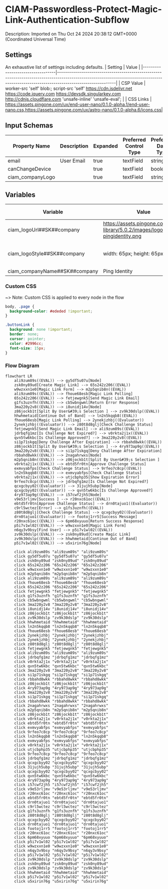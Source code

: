 # CIAM-Passwordless-Protect-Magic-Link-Authentication-Subflow
Description: Imported on Thu Oct 24 2024 20:38:12 GMT&#43;0000 (Coordinated Universal Time) 


## Settings
An exhaustive list of settings including defaults.
| Setting                          | Value                                                                                                                                                                                   |
|----------------------------------|-----------------------------------------------------------------------------------------------------------------------------------------------------------------------------------------|
| CSP Value                        | worker-src &#39;self&#39; blob:; script-src &#39;self&#39; https://cdn.jsdelivr.net https://code.jquery.com https://devsdk.singularkey.com http://cdnjs.cloudflare.com &#39;unsafe-inline&#39; &#39;unsafe-eval&#39;; | 
 | CSS Links                        | https://assets.pingone.com/ux/end-user-nano/0.1.0-alpha.1/end-user-nano.css,https://assets.pingone.com/ux/astro-nano/0.1.0-alpha.6/icons.css|

## Input Schemas
| Property Name | Description | Expanded | Preferred Control Type | Preferred Data Type | Required |
|----------------------------------|-----------------|-----------------|-----------------|-----------------|-----------------|
| email | User Email | true | textField | string | true | 
 | canChangeDevice |  | true | textField | boolean | true | 
 | ciam_companyLogo |  | true | textField | string | false | 
 


## Variables
| Variable | Value | Context | Display Name | Field Type | Min | Max | Mutable | Type |                                                                                                                                                                
|----------------------------------|-----------------|-----------------|-----------------|-----------------|-----------------|-----------------|-----------------|-----------------|
| ciam_logoUrl##SK##company | https://assets.pingone.com/ux/ui-library/5.0.2/images/logo-pingidentity.png | company | URL of company logo | string | 0 | 2000 | true | property | 
 | ciam_logoStyle##SK##company | width: 65px; height: 65px; | company | CSS style for company logo | string | 0 | 2000 | true | property | 
 | ciam_companyName##SK##company | Ping Identity | company |  | string | 0 | 2000 | false | property | 
 

### Custom CSS
~> Note: Custom CSS is applied to every node in the flow

```css
body, .page {
  background-color: #ededed !important;
}

.buttonLink {
  background: none !important;
  border: none;
  cursor: pointer;
  color: #2996cc;
  font-size: 15px;
}
```


### Flow Diagram
```mermaid
flowchart LR
    ali9zum89s((EVAL)) --> gy5df5u07u[Node]
    zsk0ny89ud[Create Magic Link] --> 65s242z206((EVAL))
    w9wzxxn1e0[Magic Link Form] --> m2p5qnib8n((EVAL))
    ali9zum89s((EVAL)) --> fhoue68esb[Magic Link Polling]
    65s242z206((EVAL)) --> fetjewgnk5[Send Magic Link Email]
    g1fs3uznfh((EVAL)) --> cb5wbngwml[Return Error Response]
    3ma220y2v8((EVAL)) --> i8unidj14v[Node]
    z86jockb1t[Split By User&#39;s Selection ] --> zv9k30dslp((EVAL))
    hhwhmetaid[Continue Out of Band] --> ln2n5kqqb8((EVAL))
    fhoue68esb[Magic Link Polling] --> 2ynekjzhbj((Evaluator))
    2ynekjzhbj((Evaluator)) --> z80t8d8glj[Check Challenge Status]
    fetjewgnk5[Send Magic Link Email] --> ali9zum89s((EVAL))
    jdrbqfg1mz[Is Challenge Not Expired?] --> v0rkta2j1x((EVAL))
    qvn5tw6kbc[Is Challenge Approved?] --> 3ma220y2v8((EVAL))
    si1p71skgq[Deny Challenge After Expiration] --> rbbahd8wkk((EVAL))
    z86jockb1t[Split By User&#39;s Selection ] --> 4ry973ap9g((EVAL))
    3ma220y2v8((EVAL)) --> si1p71skgq[Deny Challenge After Expiration]
    rbbahd8wkk((EVAL)) --> 2nagahrwxs[Node]
    m2p5qnib8n((EVAL)) --> z86jockb1t[Split By User&#39;s Selection ]
    v0rkta2j1x((EVAL)) --> ebtd5fr0tn[Approve Challenge Status]
    exmvyabfps[Check Challenge Status] --> 9rfeo7c8cp((EVAL))
    ln2n5kqqb8((EVAL)) --> exmvyabfps[Check Challenge Status]
    v0rkta2j1x((EVAL)) --> utjcbphp35[Show Expiration Error]
    9rfeo7c8cp((EVAL)) --> jdrbqfg1mz[Is Challenge Not Expired?]
    qcxgcbyy02((Evaluator)) --> 31jujh5ubp[Node]
    qcxgcbyy02((Evaluator)) --> qvn5tw6kbc[Is Challenge Approved?]
    4ry973ap9g((EVAL)) --> i57cwf2jh5[Node]
    v9e53rljmv[Success ] --> r20nxc61oc((EVAL))
    ebtd5fr0tn[Approve Challenge Status] --> drn0tajuo1((Evaluator))
    c9rl5wctez[Error] --> g1fs3uznfh((EVAL))
    z80t8d8glj[Check Challenge Status] --> qcxgcbyy02((Evaluator))
    drn0tajuo1((Evaluator)) --> footoj1rr5[Success Message]
    r20nxc61oc((EVAL)) --> 6pm68xyuuo[Return Success Response]
    p5i7v1wl02((EVAL)) --> w9wzxxn1e0[Magic Link Form]
    n6qy3v9bsy[Find User] --> p5i7v1wl02((EVAL))
    zv9k30dslp((EVAL)) --> zsk0ny89ud[Create Magic Link]
    zv9k30dslp((EVAL)) --> hhwhmetaid[Continue Out of Band]
    p5i7v1wl02((EVAL)) --> u5xirin76g[Node]

    click ali9zum89s "ali9zum89s" "ali9zum89s"
    click gy5df5u07u "gy5df5u07u" "gy5df5u07u"
    click zsk0ny89ud "zsk0ny89ud" "zsk0ny89ud"
    click 65s242z206 "65s242z206" "65s242z206"
    click w9wzxxn1e0 "w9wzxxn1e0" "w9wzxxn1e0"
    click m2p5qnib8n "m2p5qnib8n" "m2p5qnib8n"
    click ali9zum89s "ali9zum89s" "ali9zum89s"
    click fhoue68esb "fhoue68esb" "fhoue68esb"
    click 65s242z206 "65s242z206" "65s242z206"
    click fetjewgnk5 "fetjewgnk5" "fetjewgnk5"
    click g1fs3uznfh "g1fs3uznfh" "g1fs3uznfh"
    click cb5wbngwml "cb5wbngwml" "cb5wbngwml"
    click 3ma220y2v8 "3ma220y2v8" "3ma220y2v8"
    click i8unidj14v "i8unidj14v" "i8unidj14v"
    click z86jockb1t "z86jockb1t" "z86jockb1t"
    click zv9k30dslp "zv9k30dslp" "zv9k30dslp"
    click hhwhmetaid "hhwhmetaid" "hhwhmetaid"
    click ln2n5kqqb8 "ln2n5kqqb8" "ln2n5kqqb8"
    click fhoue68esb "fhoue68esb" "fhoue68esb"
    click 2ynekjzhbj "2ynekjzhbj" "2ynekjzhbj"
    click 2ynekjzhbj "2ynekjzhbj" "2ynekjzhbj"
    click z80t8d8glj "z80t8d8glj" "z80t8d8glj"
    click fetjewgnk5 "fetjewgnk5" "fetjewgnk5"
    click ali9zum89s "ali9zum89s" "ali9zum89s"
    click jdrbqfg1mz "jdrbqfg1mz" "jdrbqfg1mz"
    click v0rkta2j1x "v0rkta2j1x" "v0rkta2j1x"
    click qvn5tw6kbc "qvn5tw6kbc" "qvn5tw6kbc"
    click 3ma220y2v8 "3ma220y2v8" "3ma220y2v8"
    click si1p71skgq "si1p71skgq" "si1p71skgq"
    click rbbahd8wkk "rbbahd8wkk" "rbbahd8wkk"
    click z86jockb1t "z86jockb1t" "z86jockb1t"
    click 4ry973ap9g "4ry973ap9g" "4ry973ap9g"
    click 3ma220y2v8 "3ma220y2v8" "3ma220y2v8"
    click si1p71skgq "si1p71skgq" "si1p71skgq"
    click rbbahd8wkk "rbbahd8wkk" "rbbahd8wkk"
    click 2nagahrwxs "2nagahrwxs" "2nagahrwxs"
    click m2p5qnib8n "m2p5qnib8n" "m2p5qnib8n"
    click z86jockb1t "z86jockb1t" "z86jockb1t"
    click v0rkta2j1x "v0rkta2j1x" "v0rkta2j1x"
    click ebtd5fr0tn "ebtd5fr0tn" "ebtd5fr0tn"
    click exmvyabfps "exmvyabfps" "exmvyabfps"
    click 9rfeo7c8cp "9rfeo7c8cp" "9rfeo7c8cp"
    click ln2n5kqqb8 "ln2n5kqqb8" "ln2n5kqqb8"
    click exmvyabfps "exmvyabfps" "exmvyabfps"
    click v0rkta2j1x "v0rkta2j1x" "v0rkta2j1x"
    click utjcbphp35 "utjcbphp35" "utjcbphp35"
    click 9rfeo7c8cp "9rfeo7c8cp" "9rfeo7c8cp"
    click jdrbqfg1mz "jdrbqfg1mz" "jdrbqfg1mz"
    click qcxgcbyy02 "qcxgcbyy02" "qcxgcbyy02"
    click 31jujh5ubp "31jujh5ubp" "31jujh5ubp"
    click qcxgcbyy02 "qcxgcbyy02" "qcxgcbyy02"
    click qvn5tw6kbc "qvn5tw6kbc" "qvn5tw6kbc"
    click 4ry973ap9g "4ry973ap9g" "4ry973ap9g"
    click i57cwf2jh5 "i57cwf2jh5" "i57cwf2jh5"
    click v9e53rljmv "v9e53rljmv" "v9e53rljmv"
    click r20nxc61oc "r20nxc61oc" "r20nxc61oc"
    click ebtd5fr0tn "ebtd5fr0tn" "ebtd5fr0tn"
    click drn0tajuo1 "drn0tajuo1" "drn0tajuo1"
    click c9rl5wctez "c9rl5wctez" "c9rl5wctez"
    click g1fs3uznfh "g1fs3uznfh" "g1fs3uznfh"
    click z80t8d8glj "z80t8d8glj" "z80t8d8glj"
    click qcxgcbyy02 "qcxgcbyy02" "qcxgcbyy02"
    click drn0tajuo1 "drn0tajuo1" "drn0tajuo1"
    click footoj1rr5 "footoj1rr5" "footoj1rr5"
    click r20nxc61oc "r20nxc61oc" "r20nxc61oc"
    click 6pm68xyuuo "6pm68xyuuo" "6pm68xyuuo"
    click p5i7v1wl02 "p5i7v1wl02" "p5i7v1wl02"
    click w9wzxxn1e0 "w9wzxxn1e0" "w9wzxxn1e0"
    click n6qy3v9bsy "n6qy3v9bsy" "n6qy3v9bsy"
    click p5i7v1wl02 "p5i7v1wl02" "p5i7v1wl02"
    click zv9k30dslp "zv9k30dslp" "zv9k30dslp"
    click zsk0ny89ud "zsk0ny89ud" "zsk0ny89ud"
    click zv9k30dslp "zv9k30dslp" "zv9k30dslp"
    click hhwhmetaid "hhwhmetaid" "hhwhmetaid"
    click p5i7v1wl02 "p5i7v1wl02" "p5i7v1wl02"
    click u5xirin76g "u5xirin76g" "u5xirin76g"
```
